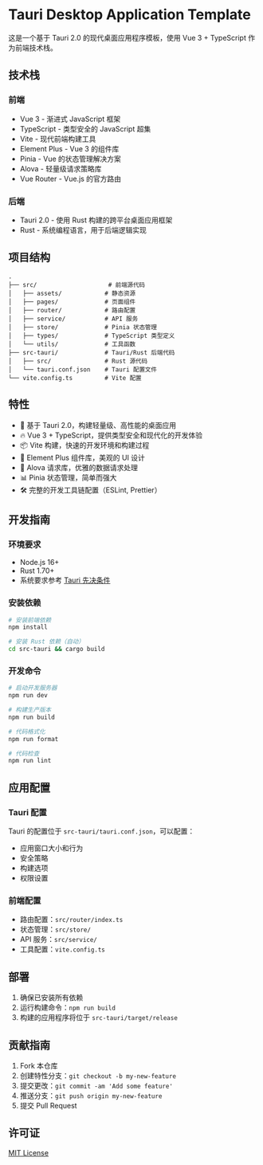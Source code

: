 # Tauri Desktop Application Template

这是一个基于 Tauri 2.0 的现代桌面应用程序模板，使用 Vue 3 + TypeScript 作为前端技术栈。

## 技术栈

### 前端

- Vue 3 - 渐进式 JavaScript 框架
- TypeScript - 类型安全的 JavaScript 超集
- Vite - 现代前端构建工具
- Element Plus - Vue 3 的组件库
- Pinia - Vue 的状态管理解决方案
- Alova - 轻量级请求策略库
- Vue Router - Vue.js 的官方路由

### 后端

- Tauri 2.0 - 使用 Rust 构建的跨平台桌面应用框架
- Rust - 系统编程语言，用于后端逻辑实现

## 项目结构

```
.
├── src/                    # 前端源代码
│   ├── assets/            # 静态资源
│   ├── pages/             # 页面组件
│   ├── router/            # 路由配置
│   ├── service/           # API 服务
│   ├── store/             # Pinia 状态管理
│   ├── types/             # TypeScript 类型定义
│   └── utils/             # 工具函数
├── src-tauri/             # Tauri/Rust 后端代码
│   ├── src/               # Rust 源代码
│   └── tauri.conf.json    # Tauri 配置文件
└── vite.config.ts         # Vite 配置
```

## 特性

- 🚀 基于 Tauri 2.0，构建轻量级、高性能的桌面应用
- 🔥 Vue 3 + TypeScript，提供类型安全和现代化的开发体验
- 📦 Vite 构建，快速的开发环境和构建过程
- 🎨 Element Plus 组件库，美观的 UI 设计
- 🔄 Alova 请求库，优雅的数据请求处理
- 📊 Pinia 状态管理，简单而强大
- 🛠 完整的开发工具链配置（ESLint, Prettier）

## 开发指南

### 环境要求

- Node.js 16+
- Rust 1.70+
- 系统要求参考 [Tauri 先决条件](https://tauri.app/v1/guides/getting-started/prerequisites)

### 安装依赖

```bash
# 安装前端依赖
npm install

# 安装 Rust 依赖（自动）
cd src-tauri && cargo build
```

### 开发命令

```bash
# 启动开发服务器
npm run dev

# 构建生产版本
npm run build

# 代码格式化
npm run format

# 代码检查
npm run lint
```

## 应用配置

### Tauri 配置

Tauri 的配置位于 `src-tauri/tauri.conf.json`，可以配置：

- 应用窗口大小和行为
- 安全策略
- 构建选项
- 权限设置

### 前端配置

- 路由配置：`src/router/index.ts`
- 状态管理：`src/store/`
- API 服务：`src/service/`
- 工具配置：`vite.config.ts`

## 部署

1. 确保已安装所有依赖
2. 运行构建命令：`npm run build`
3. 构建的应用程序将位于 `src-tauri/target/release`

## 贡献指南

1. Fork 本仓库
2. 创建特性分支：`git checkout -b my-new-feature`
3. 提交更改：`git commit -am 'Add some feature'`
4. 推送分支：`git push origin my-new-feature`
5. 提交 Pull Request

## 许可证

[MIT License](LICENSE)
